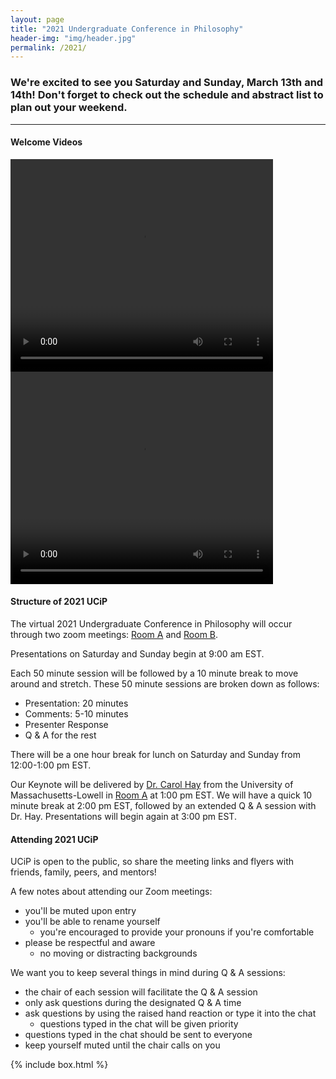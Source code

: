 ```yaml
---
layout: page
title: "2021 Undergraduate Conference in Philosophy"
header-img: "img/header.jpg"
permalink: /2021/
---
```


<div class="container">
  <div class="col-sm-9 col-xs-12">
    <div>
      <h3 class="structure info">We're excited to see you Saturday and Sunday, March 13th and 14th! Don't forget to check out the schedule and abstract list to plan out your weekend.</h3>
    </div>
    <hr>
    <div>
      <h4 class="welcome">Welcome Videos</h4>
      <video width="420" height="340" controls>
        <source src="{{ site.baseurl }}/img/2021-video1.mp4" type="video/mp4">
        Your browser does not support the video tag.
      </video>
      <video width="420" height="340" controls>
        <source src="{{ site.baseurl }}/img/2021-video2.mp4" type="video/mp4">
        Your browser does not support the video tag.
      </video>
    </div>
    <div>
      <h4 class="structure info">Structure of 2021 UCiP</h4>
      <p>The virtual 2021 Undergraduate Conference in Philosophy will occur through two zoom meetings:
        <a href="https://emich.zoom.us/j/87084883340" target="_blank">Room A</a> and
        <a href="https://emich.zoom.us/j/89305848150" target="_blank">Room B</a>.
      </p>
      <p>Presentations on Saturday and Sunday begin at 9:00 am EST.</p>
      <p>Each 50 minute session will be followed by a 10 minute break to move around and stretch. These 50 minute sessions are broken down as follows:</p>
      <ul>
        <li>Presentation: 20 minutes</li>
        <li>Comments: 5-10 minutes</li>
        <li>Presenter Response</li>
        <li>Q & A for the rest</li>
      </ul>
      <p>There will be a one hour break for lunch on Saturday and Sunday from 12:00-1:00 pm EST.</p>
      <p>Our Keynote will be delivered by
        <a href="https://www.carolhay.org" target="_blank">Dr. Carol Hay</a> from the University of Massachusetts-Lowell in
        <a href="https://emich.zoom.us/j/87084883340" target="_blank">Room A</a> at 1:00 pm EST. We will have a quick 10 minute break at 2:00 pm EST, followed by an extended Q & A session with Dr. Hay. Presentations will begin again at 3:00 pm EST.
      </p>
    </div>
    <div>
      <h4 class="attending info">Attending 2021 UCiP</h4>
      <p>UCiP is open to the public, so share the meeting links and flyers with friends, family, peers, and mentors!</p>
      <p>A few notes about attending our Zoom meetings:</p>
      <ul>
        <li>you'll be muted upon entry</li>
        <li>you'll be able to rename yourself
          <ul>
            <li>you're encouraged to provide your pronouns if you're comfortable</li>
          </ul>
        </li>
        <li>please be respectful and aware
          <ul>
            <li>no moving or distracting backgrounds</li>
          </ul>
        </li>  
      </ul>
      <p>We want you to keep several things in mind during Q & A sessions:</p>
      <ul>
        <li>the chair of each session will facilitate the Q & A session</li>
        <li>only ask questions during the designated Q & A time</li>
        <li>ask questions by using the raised hand reaction or type it into the chat
          <ul>
            <li>questions typed in the chat will be given priority</li>
          </ul>
        </li>  
        <li>questions typed in the chat should be sent to everyone</li>
        <li>keep yourself muted until the chair calls on you</li>
      </ul>
    </div>  
  </div>
  {% include box.html %}
</div>
     
